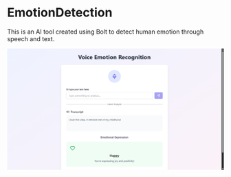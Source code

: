 # EmotionDetection

This is an AI tool created using Bolt to detect human emotion through speech and text.

![Screenshot of EmotionDetection](Screenshot%202025-05-05%20130951.png)
